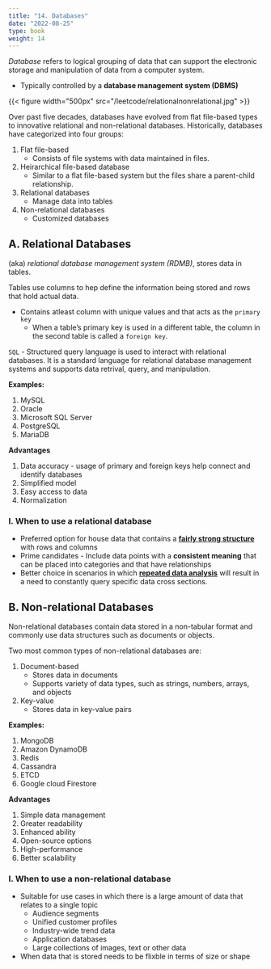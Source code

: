 ```yaml
---
title: "14. Databases"
date: "2022-08-25"
type: book
weight: 14
---
```


_Database_ refers to logical grouping of data that can support the electronic storage and manipulation of data from a computer system.

- Typically controlled by a **database management system (DBMS)**

{{< figure width="500px" src="/leetcode/relationalnonrelational.jpg" >}}

Over past five decades, databases have evolved from flat file-based types to innovative relational and non-relational databases. Historically, databases have categorized into four groups:

1. Flat file-based
   - Consists of file systems with data maintained in files.
2. Heirarchical file-based database
   - Similar to a flat file-based system but the files share a parent-child relationship.
3. Relational databases
   - Manage data into tables
4. Non-relational databases
   - Customized databases

## A. Relational Databases

(aka) _relational database management system (RDMB)_, stores data in tables.

Tables use columns to hep define the information being stored and rows that hold actual data.

- Contains atleast column with unique values and that acts as the `primary key`
  - When a table’s primary key is used in a different table, the column in the second table is called a `foreign key`.

`SQL` - Structured query language is used to interact with relational databases. It is a standard language for relational database management systems and supports data retrival, query, and manipulation.

**Examples:**

1. MySQL
2. Oracle
3. Microsoft SQL Server
4. PostgreSQL
5. MariaDB

**Advantages**

1. Data accuracy - usage of primary and foreign keys help connect and identify databases
2. Simplified model
3. Easy access to data
4. Normalization

### I. When to use a relational database

- Preferred option for house data that contains a <u><b>fairly strong structure</b></u> with rows and columns
- Prime candidates - Include data points with a **consistent meaning** that can be placed into categories and that have relationships
- Better choice in scenarios in which <u><b>repeated data analysis</b></u> will result in a need to constantly query specific data cross sections.

## B. Non-relational Databases

Non-relational databases contain data stored in a non-tabular format and commonly use data structures such as documents or objects.

Two most common types of non-relational databases are:

1. Document-based
   - Stores data in documents
   - Supports variety of data types, such as strings, numbers, arrays, and objects
2. Key-value
   - Stores data in key-value pairs

**Examples:**

1. MongoDB
2. Amazon DynamoDB
3. Redis
4. Cassandra
5. ETCD
6. Google cloud Firestore

**Advantages**

1. Simple data management
2. Greater readability
3. Enhanced ability
4. Open-source options
5. High-performance
6. Better scalability

### I. When to use a non-relational database

- Suitable for use cases in which there is a large amount of data that relates to a single topic
  - Audience segments
  - Unified customer profiles
  - Industry-wide trend data
  - Application databases
  - Large collections of images, text or other data
- When data that is stored needs to be flixble in terms of size or shape
